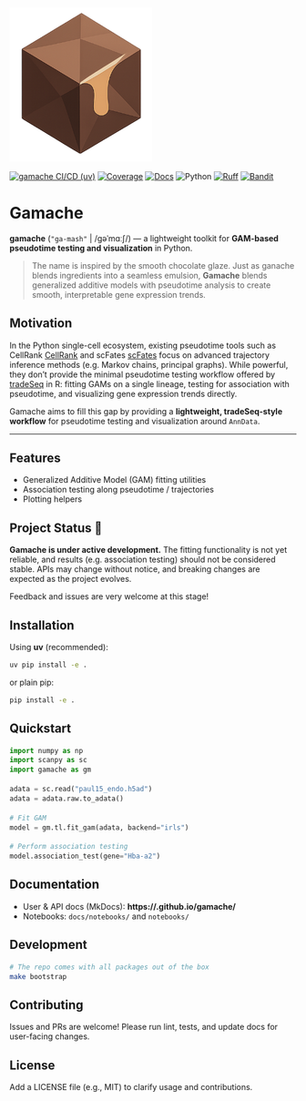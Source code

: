 <img  src="docs/assets/images/gamache_logo.png" alt="gamache logo" width="250">

[![gamache CI/CD (uv)](https://github.com/lukasadam/gamache/actions/workflows/python-ci-cd.yml/badge.svg)](https://github.com/lukasadam/gamache/actions/workflows/python-ci-cd.yml)
[![Coverage](https://codecov.io/gh/lukasadam/gamache/branch/develop/graph/badge.svg)](https://codecov.io/gh/lukasadam/gamache)
[![Docs](https://img.shields.io/badge/docs-mkdocs--material-blue)](https://lukasadam.github.io/gamache/)
![Python](https://img.shields.io/badge/python-3.10%2B-blue)
[![Ruff](https://img.shields.io/badge/lint-ruff-1f6feb)](https://docs.astral.sh/ruff/)
[![Bandit](https://img.shields.io/badge/security-bandit-f58549)](https://bandit.readthedocs.io)

# Gamache

**gamache** (`"ga-mash"` | /ɡəˈmɑːʃ/) — a lightweight toolkit for **GAM-based pseudotime testing and visualization** in Python.

> The name is inspired by the smooth chocolate glaze. Just as ganache blends ingredients into a seamless emulsion, **Gamache** blends generalized additive models with pseudotime analysis to create smooth, interpretable gene expression trends.

## Motivation

In the Python single-cell ecosystem, existing pseudotime tools such as CellRank [CellRank](https://cellrank.readthedocs.io/en/latest/) and scFates [scFates](https://scfates.readthedocs.io/en/latest/) focus on advanced trajectory inference methods (e.g. Markov chains, principal graphs). While powerful, they don’t provide the minimal pseudotime testing workflow offered by [tradeSeq](https://github.com/statOmics/tradeSeq) in R: fitting GAMs on a single lineage, testing for association with pseudotime, and visualizing gene expression trends directly.

Gamache aims to fill this gap by providing a **lightweight, tradeSeq-style workflow** for pseudotime testing and visualization around `AnnData`.

---

## Features

- Generalized Additive Model (GAM) fitting utilities
- Association testing along pseudotime / trajectories
- Plotting helpers

## Project Status 🚧

**Gamache is under active development.**
The fitting functionality is not yet reliable, and results (e.g. association testing) should not be considered stable.
APIs may change without notice, and breaking changes are expected as the project evolves.

Feedback and issues are very welcome at this stage!

## Installation

Using **uv** (recommended):

```bash
uv pip install -e .
```

or plain pip:

```bash
pip install -e .
```

## Quickstart

```python
import numpy as np
import scanpy as sc
import gamache as gm

adata = sc.read("paul15_endo.h5ad")
adata = adata.raw.to_adata()

# Fit GAM
model = gm.tl.fit_gam(adata, backend="irls")

# Perform association testing
model.association_test(gene="Hba-a2")
```

## Documentation

- User & API docs (MkDocs): **https://<ORG>.github.io/gamache/**
- Notebooks: `docs/notebooks/` and `notebooks/`

## Development

```bash
# The repo comes with all packages out of the box
make bootstrap
```

## Contributing

Issues and PRs are welcome! Please run lint, tests, and update docs for user-facing changes.

## License

Add a LICENSE file (e.g., MIT) to clarify usage and contributions.
